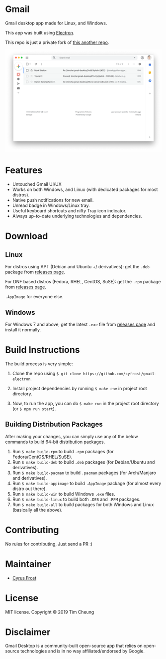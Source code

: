 # Gmail

Gmail desktop app made for Linux, and Windows.

This app was built using [Electron](https://github.com/electron/electron).

This repo is just a private fork of [this another repo](https://github.com/timche/gmail-desktop).

![Gmail Screenshot](src/assets/screenshot.png)

# Features

- Untouched Gmail UI/UX
- Works on both Windows, and Linux (with dedicated packages for most distros).
- Native push notifications for new email. 
- Unread badge in Windows/Linux tray.
- Useful keyboard shortcuts and nifty Tray icon indicator.
- Always up-to-date underlying technologies and dependencies.

# Download

## Linux

For distros using APT (Debian and Ubuntu +/ derivatives): get the `.deb` package from [releases page](https://github.com/cyfrost/gmail-electron/releases/latest).

For DNF based distros (Fedora, RHEL, CentOS, SuSE): get the `.rpm` package from [releases page](https://github.com/cyfrost/gmail-electron/releases/latest).

`.AppImage` for everyone else.

## Windows

For Windows 7 and above, get the latest `.exe` file from [releases page](https://github.com/cyfrost/gmail-electron/releases/latest) and install it normally.


# Build Instructions

The build process is very simple:

1. Clone the repo using `$ git clone https://github.com/cyfrost/gmail-electron`.

2. Install project dependencies by running `$ make env` in project root directory.

3.  Now, to run the app, you can do `$ make run` in the project root directory (or `$ npm run start`).

## Building Distribution Packages

After making your changes, you can simply use any of the below commands to build 64-bit distribution packages.

1. Run `$ make build-rpm` to build `.rpm` packages (for Fedora/CentOS/RHEL/SuSE).
2. Run `$ make build-deb` to build `.deb` packages (for Debian/Ubuntu and derivatives).
3. Run `$ make build-pacman` to build `.pacman` packages (for Arch/Manjaro and derivatives).
4. Run `$ make build-appimage` to build `.AppImage` package (for almost every distro out there).
5. Run `$ make build-win` to build Windows `.exe` files.
6. Run `$ make build-linux` to build both `.DEB` and `.RPM` packages.
7. Run `$ make build-all` to build packages for both Windows and Linux (basically all the above).

# Contributing

No rules for contributing, Just send a PR :)

# Maintainer

- [Cyrus Frost](https://github.com/cyfrost)

# License

MIT license. Copyright © 2019 Tim Cheung

# Disclaimer

Gmail Desktop is a community-built open-source app that relies on open-source technologies and is in no way affiliated/endorsed by Google.
